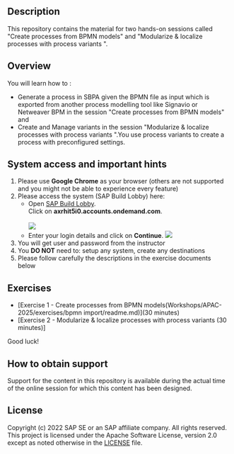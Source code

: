 ## Description

This repository contains the material for two hands-on sessions called "Create processes from BPMN models" and "Modularize & localize processes with process variants ".

## Overview

You will learn how to :
- Generate a process in SBPA given the BPMN file as input which is exported from another process modelling tool like Signavio   or Netweaver BPM  in the session "Create processes from BPMN models"  and 
- Create and Manage variants in the session "Modularize & localize processes with process variants ".You use process variants   to create a process with preconfigured settings.

## System access and important hints

1. Please use **Google Chrome** as your browser (others are not supported and you might not be able to experience every feature)
2. Please access the system (SAP Build Lobby) here:
   - Open [SAP Build Lobby](https://lcnc-roadshow.eu10.build.cloud.sap/lobby). <br> Click on <b>axrhit5i0.accounts.ondemand.com</b>.<br><br>
![](images/IAS.png)
   - Enter your login details and click on <b>Continue</b>.
![](images/Login.png)
4. You will get user and password from the instructor
5. You **DO NOT** need to: setup any system, create any destinations
6. Please follow carefully the descriptions in the exercise documents below

## Exercises

- [Exercise 1 - Create processes from BPMN models(Workshops/APAC-2025/exercises/bpmn import/readme.md)](30 minutes)
- [Exercise 2 - Modularize & localize processes with process variants (30 minutes)]

  
Good luck!
  


## How to obtain support

Support for the content in this repository is available during the actual time of the online session for which this content has been designed. 

## License
Copyright (c) 2022 SAP SE or an SAP affiliate company. All rights reserved. This project is licensed under the Apache Software License, version 2.0 except as noted otherwise in the [LICENSE](LICENSES/Apache-2.0.txt) file.
